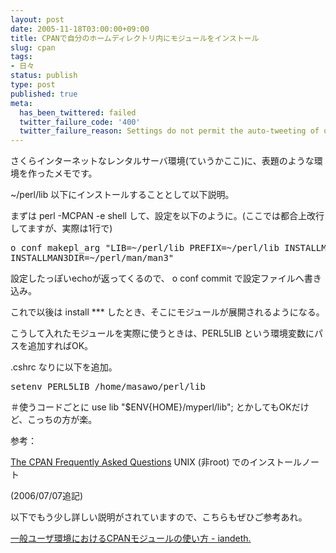 ```yaml
---
layout: post
date: 2005-11-18T03:00:00+09:00
title: CPANで自分のホームディレクトリ内にモジュールをインストール
slug: cpan
tags:
- 日々
status: publish
type: post
published: true
meta:
  has_been_twittered: failed
  twitter_failure_code: '400'
  twitter_failure_reason: Settings do not permit the auto-tweeting of old posts
---
```

さくらインターネットなレンタルサーバ環境(ていうかここ)に、表題のような環境を作ったメモです。

~/perl/lib 以下にインストールすることとして以下説明。

まずは perl -MCPAN -e shell して、設定を以下のように。(ここでは都合上改行してますが、実際は1行で)
<pre>
o conf makepl_arg "LIB=~/perl/lib PREFIX=~/perl/lib INSTALLMAN1DIR=~/perl/man/man1
INSTALLMAN3DIR=~/perl/man/man3"
</pre>
設定したっぽいechoが返ってくるので、 o conf commit で設定ファイルへ書き込み。

これで以後は install *** したとき、そこにモジュールが展開されるようになる。

こうして入れたモジュールを実際に使うときは、PERL5LIB という環境変数にパスを追加すればOK。

.cshrc なりに以下を追加。
<pre>
setenv PERL5LIB /home/masawo/perl/lib
</pre>
＃使うコードごとに use lib "$ENV{HOME}/myperl/lib"; とかしてもOKだけど、こっちの方が楽。

参考：

<a href="http://www.cpan.org/misc/cpan-faq.html#How_install_private">The CPAN Frequently Asked Questions</a>
UNIX (非root) でのインストールノート

<!--more-->

(2006/07/07追記)

以下でもう少し詳しい説明がされていますので、こちらもぜひご参考あれ。

<a href="http://iandeth.dyndns.org/mt/ian/archives/000623.html" title="一般ユーザ環境におけるCPANモジュールの使い方 - iandeth.">一般ユーザ環境におけるCPANモジュールの使い方 - iandeth.</a>
